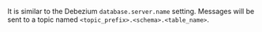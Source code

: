 It is similar to the Debezium `database.server.name` setting. Messages will be sent to a topic named `<topic_prefix>.<schema>.<table_name>`.
